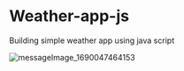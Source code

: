 # Weather-app-js
Building simple weather app using java script

![messageImage_1690047464153](https://github.com/kokojimz/Weather-app-js/assets/93468154/04b1a07d-6a67-4176-8146-4aa15693f630)
